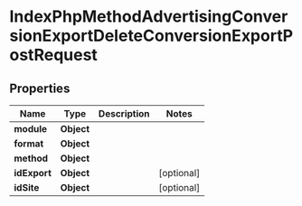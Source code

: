 

# IndexPhpMethodAdvertisingConversionExportDeleteConversionExportPostRequest


## Properties

| Name | Type | Description | Notes |
|------------ | ------------- | ------------- | -------------|
|**module** | **Object** |  |  |
|**format** | **Object** |  |  |
|**method** | **Object** |  |  |
|**idExport** | **Object** |  |  [optional] |
|**idSite** | **Object** |  |  [optional] |



